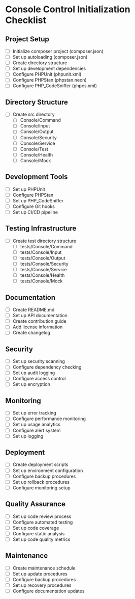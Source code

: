 # Console Control Initialization Checklist

## Project Setup
- [ ] Initialize composer project (composer.json)
- [ ] Set up autoloading (composer.json)
- [ ] Create directory structure
- [ ] Set up development dependencies
- [ ] Configure PHPUnit (phpunit.xml)
- [ ] Configure PHPStan (phpstan.neon)
- [ ] Configure PHP_CodeSniffer (phpcs.xml)

## Directory Structure
- [ ] Create src directory
  - [ ] Console/Command
  - [ ] Console/Input
  - [ ] Console/Output
  - [ ] Console/Security
  - [ ] Console/Service
  - [ ] Console/Test
  - [ ] Console/Health
  - [ ] Console/Mock

## Development Tools
- [ ] Set up PHPUnit
- [ ] Configure PHPStan
- [ ] Set up PHP_CodeSniffer
- [ ] Configure Git hooks
- [ ] Set up CI/CD pipeline

## Testing Infrastructure
- [ ] Create test directory structure
  - [ ] tests/Console/Command
  - [ ] tests/Console/Input
  - [ ] tests/Console/Output
  - [ ] tests/Console/Security
  - [ ] tests/Console/Service
  - [ ] tests/Console/Health
  - [ ] tests/Console/Mock

## Documentation
- [ ] Create README.md
- [ ] Set up API documentation
- [ ] Create contribution guide
- [ ] Add license information
- [ ] Create changelog

## Security
- [ ] Set up security scanning
- [ ] Configure dependency checking
- [ ] Set up audit logging
- [ ] Configure access control
- [ ] Set up encryption

## Monitoring
- [ ] Set up error tracking
- [ ] Configure performance monitoring
- [ ] Set up usage analytics
- [ ] Configure alert system
- [ ] Set up logging

## Deployment
- [ ] Create deployment scripts
- [ ] Set up environment configuration
- [ ] Configure backup procedures
- [ ] Set up rollback procedures
- [ ] Configure monitoring setup

## Quality Assurance
- [ ] Set up code review process
- [ ] Configure automated testing
- [ ] Set up code coverage
- [ ] Configure static analysis
- [ ] Set up code quality metrics

## Maintenance
- [ ] Create maintenance schedule
- [ ] Set up update procedures
- [ ] Configure backup procedures
- [ ] Set up recovery procedures
- [ ] Configure documentation updates 